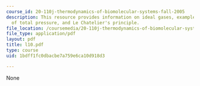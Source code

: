 ```yaml
---
course_id: 20-110j-thermodynamics-of-biomolecular-systems-fall-2005
description: This resource provides information on ideal gases, example of effect
  of total pressure, and Le Chatelier's principle.
file_location: /coursemedia/20-110j-thermodynamics-of-biomolecular-systems-fall-2005/1bdff1fc0dbacbe7a759e6ca10d918d3_l10.pdf
file_type: application/pdf
layout: pdf
title: l10.pdf
type: course
uid: 1bdff1fc0dbacbe7a759e6ca10d918d3

---
```

None